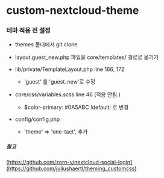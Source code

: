 # custom-nextcloud-theme

### 테마 적용 전 설정

* themes 폴더에서 git clone

* layout.guest_new.php 파일을 core/templates/ 경로로 옮기기

* lib/private/TemplateLayout.php line 166, 172

  * 'guest' 를 'guest_new'로 수정

* core/css/variables.scss line 46 (적용 안됨.)

  * $color-primary: #0A5ABC !default; 로 변경
  
* config/config.php

  * 'theme' => 'one-tact', 추가


##### 참고
[https://github.com/zorn-v/nextcloud-social-login](https://github.com/juliushaertl/theming_customcss)
